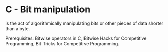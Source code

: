# C - Bit manipulation #
is the act of algorithmically manipulating bits or other pieces of data shorter
than a byte.

Prerequisites:
Bitwise operators in C, Bitwise Hacks for Competitive Programming,
Bit Tricks for Competitive Programming.